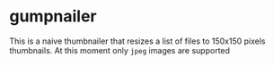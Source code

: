 # gumpnailer

This is a naive thumbnailer that resizes a list of files to 150x150 pixels thumbnails.
At this moment only `jpeg` images are supported
